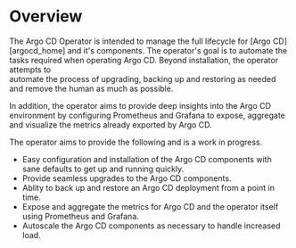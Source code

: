 # Overview

The Argo CD Operator is intended to manage the full lifecycle for [Argo CD][argocd_home] and it's components. The 
operator's goal is to automate the tasks required when operating Argo CD. Beyond installation, the operator attempts to  
automate the process of upgrading, backing up and restoring as needed and remove the human as much as possible.

In addition, the operator aims to provide deep insights into the Argo CD environment by configuring Prometheus and 
Grafana to expose, aggregate and visualize the metrics already exported by Argo CD. 

The operator aims to provide the following and is a work in progress.

* Easy configuration and installation of the Argo CD components with sane defaults to get up and running quickly.
* Provide seamless upgrades to the Argo CD components.
* Ablity to back up and restore an Argo CD deployment from a point in time.
* Expose and aggregate the metrics for Argo CD and the operator itself using Prometheus and Grafana.
* Autoscale the Argo CD components as necessary to handle increased load.
